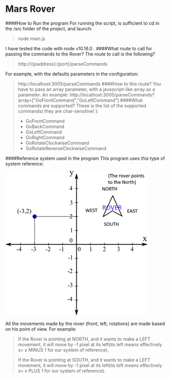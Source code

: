 # Mars Rover
####How to Run the program
For running the script, is sufficient to cd in the /src folder of the project, and launch:
> node main.js

I have tested the code with node v10.16.0 .
####What route to call for passing the commands to the Rover?
The route to call is the following?
> http://{ipaddress}:{port}/parseCommands

For example, with the defaults parameters in the configuration:
> http://localhost:3005/parseCommands
####How to this route?
You have to pass an array parameter, with a javascript-like array as a parameter.
An example:
>http://localhost:3005/parseCommands?array=["GoFrontCommand","GoLeftCommand"]
####What commands are supported?
These is the list of the supported commands( they are char-sensitive! ):
> - GoFrontCommand 
> - GoBackCommand 
> - GoLeftCommand 
> - GoRightCommand
> - GoRotateClockwiseCommand
> - GoRotateReverseClockwiseCommand

####Reference system used in the program
This program uses this type of system reference:

![image](./resource/reference.png)

All the movements made by the rover (front, left, rotations) are made based on his point of view.
For example:
>If the Rover is pointing at NORTH, and it wants to make a LEFT movement, it will move by -1 pixel at its left(its left means
effectively x= x MINUS 1 for our system of reference).

>If the Rover is pointing at SOUTH, and it wants to make a LEFT movement, it will move by -1 pixel at its left(its left means
effectively x= x PLUS 1 for our system of reference).



